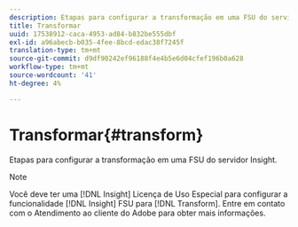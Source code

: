 ```yaml
---
description: Etapas para configurar a transformação em uma FSU do servidor Insight.
title: Transformar
uuid: 17538912-caca-4953-ad84-b832be555dbf
exl-id: a96abecb-b035-4fee-8bcd-edac38f7245f
translation-type: tm+mt
source-git-commit: d9df90242ef96188f4e4b5e6d04cfef196b0a628
workflow-type: tm+mt
source-wordcount: '41'
ht-degree: 4%

---
```


# Transformar{#transform}

Etapas para configurar a transformação em uma FSU do servidor Insight.

>[!NOTE]
>
>Você deve ter uma [!DNL Insight] Licença de Uso Especial para configurar a funcionalidade [!DNL Insight] FSU para [!DNL Transform]. Entre em contato com o Atendimento ao cliente do Adobe para obter mais informações.
